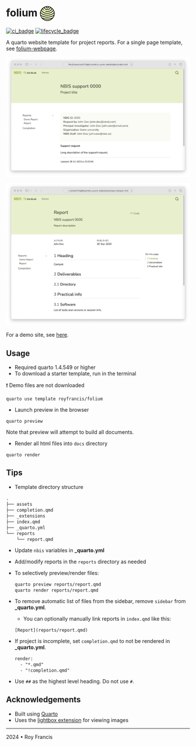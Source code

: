 # folium <span><a href="https://github.com/royfrancis/folium"><img src="folium.png" style="height:40px;vertical-align:middle;"></a></span> 

[![ci_badge](https://github.com/royfrancis/folium/workflows/deploy/badge.svg)](https://github.com/royfrancis/folium/actions?workflow=deploy)    [![lifecycle_badge](https://lifecycle.r-lib.org/articles/figures/lifecycle-experimental.svg)](https://lifecycle.r-lib.org/articles/stages.html#experimental)

A quarto website template for project reports. For a single page template, see [folium-webpage](https://github.com/royfrancis/folium-webpage).

![](preview-a.jpg)

![](preview-b.jpg)

For a demo site, see [here](https://royfrancis.github.io/folium).

## Usage

- Required quarto 1.4.549 or higher
- To download a starter template, run in the terminal

:exclamation: Demo files are not downloaded

```
quarto use template royfrancis/folium
```

- Launch preview in the browser

```
quarto preview
```

Note that preview will attempt to build all documents.

- Render all html files into `docs` directory

```
quarto render
```

## Tips

- Template directory structure

```
.
├── assets
├── completion.qmd
├── _extensions
├── index.qmd
├── _quarto.yml
└── reports
    └── report.qmd

```

- Update `nbis` variables in **_quarto.yml**
- Add/modify reports in the `reports` directory as needed
- To selectively preview/render files:
  ```
  quarto preview reports/report.qmd
  quarto render reports/report.qmd
  ```
- To remove automatic list of files from the sidebar, remove `sidebar` from **_quarto.yml**.
  - You can optionally manually link reports in `index.qmd` like this:

  ```
  [Report](reports/report.qmd)
  ```
- If project is incomplete, set `completion.qmd` to not be rendered in **_quarto.yml**.

  ```
  render:
    - "*.qmd"
    - "!completion.qmd"
  ```

- Use `##` as the highest level heading. Do not use `#`.

## Acknowledgements

- Built using [Quarto](https://quarto.org/)
- Uses the [lightbox extension](https://github.com/quarto-ext/lightbox) for viewing images

---

2024 • Roy Francis
